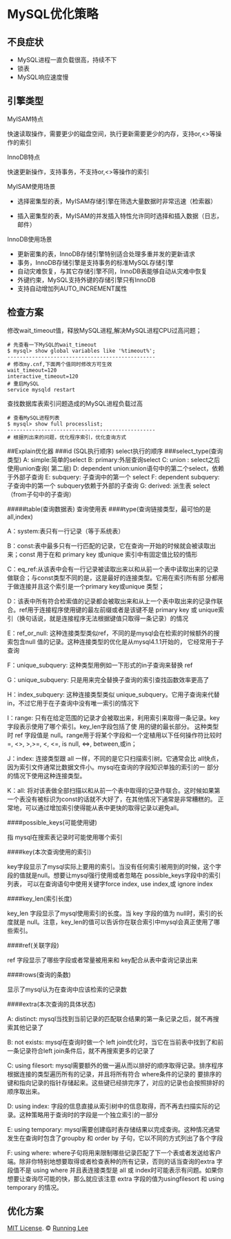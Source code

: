 # MySQL优化策略

## 不良症状

* MySQL进程一直负载很高，持续不下
* 锁表
* MySQL响应速度慢

## 引擎类型

MyISAM特点

快速读取操作，需要更少的磁盘空间，执行更新需要更少的内存，支持or,<>等操作的索引

InnoDB特点

快速更新操作，支持事务，不支持or,<>等操作的索引


MyISAM使用场景

* 选择密集型的表，MyISAM存储引擎在筛选大量数据时非常迅速（检索器）

* 插入密集型的表，MyISAM的并发插入特性允许同时选择和插入数据（日志，邮件）

InnoDB使用场景

* 更新密集的表，InnoDB存储引擎特别适合处理多重并发的更新请求
* 事务，InnoDB存储引擎是支持事务的标准MySQL存储引擎
* 自动灾难恢复，与其它存储引擎不同，InnoDB表能够自动从灾难中恢复
* 外键约束，MySQL支持外键的存储引擎只有InnoDB
* 支持自动增加列AUTO_INCREMENT属性

## 检查方案

修改wait_timeout值，释放MySQL进程,解决MySQL进程CPU过高问题；

```
# 先查看一下MySQL的wait_timeout
$ mysql> show global variables like '%timeout%';
------------------------------------------------
# 修改my.cnf,下面两个值同时修改方可生效
wait_timeout=120
interactive_timeout=120
# 重启MySQL
service mysqld restart
```

查找数据库表索引问题造成的MySQL进程负载过高

```
# 查看MySQL进程列表
$ mysql> show full processlist;
------------------------------------------------
# 根据列出来的问题，优化程序索引，优化查询方式
```

##Explain优化器
###id (SQL执行顺序)
select执行的顺序
###select_type(查询类型)
A: simple:简单的select
B: primary:外层查询select
C: union : select之后使用union查询( 第二层)
D: dependent union:union语句中的第二个select，依赖于外部子查询
E: subquery: 子查询中的第一个 select
F: dependent subquery: 子查询中的第一个 subquery依赖于外部的子查询
G: derived: 派生表 select（from子句中的子查询）

#####table(查询数据表)
查询使用表
####type(查询链接类型，最可怕的是all,index)

A：system:表只有一行记录（等于系统表）

B：const:表中最多只有一行匹配的记录，它在查询一开始的时候就会被读取出来；const 用于在和 primary key 或unique 索引中有固定值比较的情形

C：eq_ref:从该表中会有一行记录被读取出来以和从前一个表中读取出来的记录做联合；与const类型不同的是，这是最好的连接类型。它用在索引所有部
   分都用于做连接并且这个索引是一个primary key或unique 类型；
   
D：该表中所有符合检索值的记录都会被取出来和从上一个表中取出来的记录作联合。ref用于连接程序使用键的最左前缀或者是该键不是 primary key 或 
   unique索引（换句话说，就是连接程序无法根据键值只取得一条记录）的情况
   
E：ref_or_null: 这种连接类型类似ref，不同的是mysql会在检索的时候额外的搜索包含null 值的记录。这种连接类型的优化是从mysql4.1.1开始的，
   它经常用于子查询
   
F：unique_subquery: 这种类型用例如一下形式的in子查询来替换 ref

G：unique_subquery: 只是用来完全替换子查询的索引查找函数效率更高了

H：index_subquery: 这种连接类型类似 unique_subquery。它用子查询来代替in，不过它用于在子查询中没有唯一索引的情况下

I：range: 只有在给定范围的记录才会被取出来，利用索引来取得一条记录。key字段表示使用了哪个索引。key_len字段包括了使 用的键的最长部分。
   这种类型时 ref 字段值是 null。range用于将某个字段和一个定植用以下任何操作符比较时 =, <>, >,>=, <, <=, is null, <=>, between,或in；
   
J：index: 连接类型跟 all 一样，不同的是它只扫描索引树。它通常会比 all快点，因为索引文件通常比数据文件小。mysql在查询的字段知识单独的索引的一
   部分的情况下使用这种连接类型。
   
K：all: 将对该表做全部扫描以和从前一个表中取得的记录作联合。这时候如果第一个表没有被标识为const的话就不大好了，在其他情况下通常是非常糟糕的。
   正常地，可以通过增加索引使得能从表中更快的取得记录以避免all。

####possible_keys(可能使用键)

指 mysql在搜索表记录时可能使用哪个索引

####key(本次查询使用的索引)

key字段显示了mysql实际上要用的索引。当没有任何索引被用到的时候，这个字段的值就是null。想要让mysql强行使用或者忽略在 possible_keys字段中的索引列表，
可以在查询语句中使用关键字force index, use index,或 ignore index

####key_len(索引长度)

key_len 字段显示了mysql使用索引的长度。当 key 字段的值为 null时，索引的长度就是 null。注意，key_len的值可以告诉你在联合索引中mysql会真正使用了哪些索引。

####ref(关联字段)

ref 字段显示了哪些字段或者常量被用来和 key配合从表中查询记录出来

####rows(查询的条数)

显示了mysql认为在查询中应该检索的记录数

####extra(本次查询的具体状态)

A:  distinct: mysql当找到当前记录的匹配联合结果的第一条记录之后，就不再搜索其他记录了

B:  not exists: mysql在查询时做一个 left join优化时，当它在当前表中找到了和前一条记录符合left join条件后，就不再搜索更多的记录了

C:  using filesort: mysql需要额外的做一遍从而以排好的顺序取得记录。排序程序根据连接的类型遍历所有的记录，并且将所有符合 where条件的记录的
    要排序的键和指向记录的指针存储起来。这些键已经排完序了，对应的记录也会按照排好的顺序取出来。
    
D:  using index: 字段的信息直接从索引树中的信息取得，而不再去扫描实际的记录。这种策略用于查询时的字段是一个独立索引的一部分

E:  using temporary: mysql需要创建临时表存储结果以完成查询。这种情况通常发生在查询时包含了groupby 和 order by 子句，它以不同的方式列出了各个字段

F:  using where: where子句将用来限制哪些记录匹配了下一个表或者发送给客户端。除非你特别地想要取得或者检查表种的所有记录，否则的话当查询的extra 字段值不是
    using where 并且表连接类型是 all 或 index时可能表示有问题。如果你想要让查询尽可能的快，那么就应该注意 extra 字段的值为usingfilesort 和 using temporary 的情况。


## 优化方案


[MIT License](https://opensource.org/licenses/mit-license.html). ©  [Running Lee](mailto:lihui870920@gmail.com)